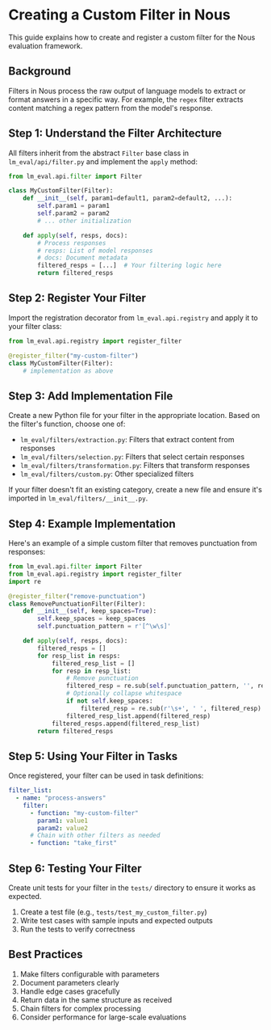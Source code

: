 # Creating a Custom Filter in Nous

This guide explains how to create and register a custom filter for the Nous evaluation framework.

## Background

Filters in Nous process the raw output of language models to extract or format answers in a specific way. For example, the `regex` filter extracts content matching a regex pattern from the model's response.

## Step 1: Understand the Filter Architecture

All filters inherit from the abstract `Filter` base class in `lm_eval/api/filter.py` and implement the `apply` method:

```python
from lm_eval.api.filter import Filter

class MyCustomFilter(Filter):
    def __init__(self, param1=default1, param2=default2, ...):
        self.param1 = param1
        self.param2 = param2
        # ... other initialization

    def apply(self, resps, docs):
        # Process responses
        # resps: List of model responses
        # docs: Document metadata 
        filtered_resps = [...]  # Your filtering logic here
        return filtered_resps
```

## Step 2: Register Your Filter

Import the registration decorator from `lm_eval.api.registry` and apply it to your filter class:

```python
from lm_eval.api.registry import register_filter

@register_filter("my-custom-filter")
class MyCustomFilter(Filter):
    # implementation as above
```

## Step 3: Add Implementation File

Create a new Python file for your filter in the appropriate location. Based on the filter's function, choose one of:

- `lm_eval/filters/extraction.py`: Filters that extract content from responses
- `lm_eval/filters/selection.py`: Filters that select certain responses
- `lm_eval/filters/transformation.py`: Filters that transform responses
- `lm_eval/filters/custom.py`: Other specialized filters

If your filter doesn't fit an existing category, create a new file and ensure it's imported in `lm_eval/filters/__init__.py`.

## Step 4: Example Implementation

Here's an example of a simple custom filter that removes punctuation from responses:

```python
from lm_eval.api.filter import Filter
from lm_eval.api.registry import register_filter
import re

@register_filter("remove-punctuation")
class RemovePunctuationFilter(Filter):
    def __init__(self, keep_spaces=True):
        self.keep_spaces = keep_spaces
        self.punctuation_pattern = r'[^\w\s]'

    def apply(self, resps, docs):
        filtered_resps = []
        for resp_list in resps:
            filtered_resp_list = []
            for resp in resp_list:
                # Remove punctuation
                filtered_resp = re.sub(self.punctuation_pattern, '', resp)
                # Optionally collapse whitespace
                if not self.keep_spaces:
                    filtered_resp = re.sub(r'\s+', ' ', filtered_resp).strip()
                filtered_resp_list.append(filtered_resp)
            filtered_resps.append(filtered_resp_list)
        return filtered_resps
```

## Step 5: Using Your Filter in Tasks

Once registered, your filter can be used in task definitions:

```yaml
filter_list:
  - name: "process-answers"
    filter:
      - function: "my-custom-filter"
        param1: value1
        param2: value2
      # Chain with other filters as needed
      - function: "take_first"
```

## Step 6: Testing Your Filter

Create unit tests for your filter in the `tests/` directory to ensure it works as expected.

1. Create a test file (e.g., `tests/test_my_custom_filter.py`)
2. Write test cases with sample inputs and expected outputs
3. Run the tests to verify correctness

## Best Practices

1. Make filters configurable with parameters
2. Document parameters clearly
3. Handle edge cases gracefully
4. Return data in the same structure as received
5. Chain filters for complex processing
6. Consider performance for large-scale evaluations